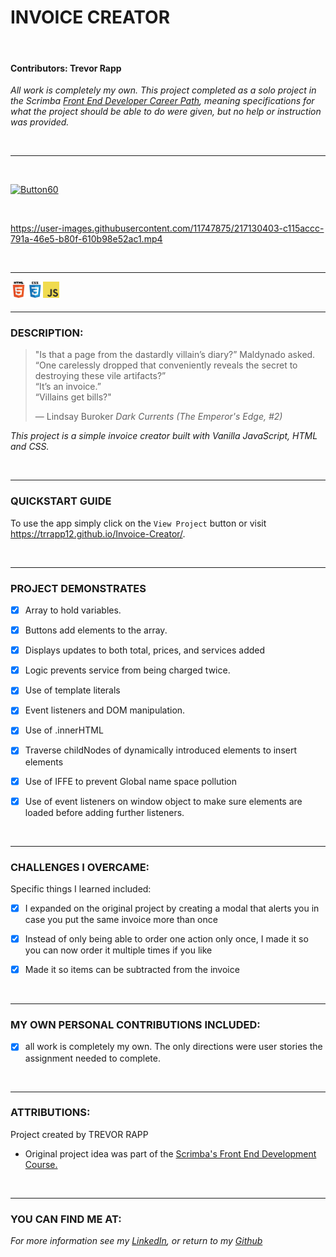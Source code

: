 # INVOICE CREATOR

 <br/>

#### Contributors: Trevor Rapp

*All work is completely my own. This project completed as a solo project in the Scrimba [Front End Developer Career Path](https://scrimba.com/learn/frontend), meaning specifications for what the project should be able to do were given, but no help or instruction was provided.*

<br/>

 ---
 
<br>

[![Button60](https://user-images.githubusercontent.com/11747875/144651679-dc423f76-a98a-456d-8ca2-d913f0b7df12.png)](https://trrapp12.github.io/Invoice-Creator/)

<br>

https://user-images.githubusercontent.com/11747875/217130403-c115accc-791a-46e5-b80f-610b98e52ac1.mp4

<br>

---

<img align="left" alt="HTML5" width="26px" src="https://raw.githubusercontent.com/github/explore/80688e429a7d4ef2fca1e82350fe8e3517d3494d/topics/html/html.png" />
<img align="left" alt="CSS3" width="26px" src="https://raw.githubusercontent.com/github/explore/80688e429a7d4ef2fca1e82350fe8e3517d3494d/topics/css/css.png" />
<img align="left" alt="JavaScript" width="26px" src="https://raw.githubusercontent.com/github/explore/80688e429a7d4ef2fca1e82350fe8e3517d3494d/topics/javascript/javascript.png" />
<br>
<br>

---

### DESCRIPTION:

	
> "Is that a page from the dastardly villain’s diary?” Maldynado asked. <br>
> “One carelessly dropped that conveniently reveals the secret to destroying these vile artifacts?”<br>
> “It’s an invoice.”<br>
> “Villains get bills?"<br>
> 
> — Lindsay Buroker *Dark Currents (The Emperor's Edge, #2)*

*This project is a simple invoice creator built with Vanilla JavaScript, HTML and CSS.* 

<br/>

---

### QUICKSTART GUIDE

To use the app simply click on the ```View Project``` button or visit <a href="https://trrapp12.github.io/Invoice-Creator/">https://trrapp12.github.io/Invoice-Creator/</a>. 

<br/>

---

### PROJECT DEMONSTRATES

- [X] Array to hold variables.

- [X] Buttons add elements to the array.

- [X] Displays updates to both total, prices, and services added

- [X] Logic prevents service from being charged twice.

- [X] Use of template literals

- [X] Event listeners and DOM manipulation.

- [X] Use of .innerHTML

- [X] Traverse childNodes of dynamically introduced elements to insert elements

- [X] Use of IFFE to prevent Global name space pollution

- [X] Use of event listeners on window object to make sure elements are loaded before adding further listeners.

<br/>

---

### CHALLENGES I OVERCAME:

Specific things I learned included: 

- [x] I expanded on the original project by creating a modal that alerts you in case you put the same invoice more than once

- [x] Instead of only being able to order one action only once, I made it so you can now order it multiple times if you like

- [x] Made it so items can be subtracted from the invoice

<br/>

---

### MY OWN PERSONAL CONTRIBUTIONS INCLUDED:

- [X] all work is completely my own.  The only directions were user stories the assignment needed to complete.

<br/>

---

### ATTRIBUTIONS: 

Project created by TREVOR RAPP

* Original project idea was part of the <a href="https://scrimba.com/learn/frontend"> Scrimba's Front End Development Course.</a>

<br/>

---

### YOU CAN FIND ME AT:

*For more information see my [LinkedIn](https://www.linkedin.com/in/trevor-rapp-042a1037), or return to my [Github](https://github.com/trrapp12)*
